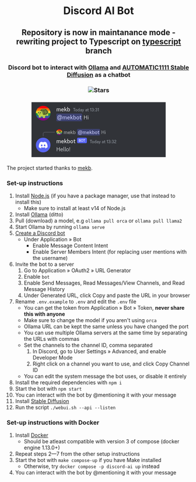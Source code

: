 <div align="center">
    <h1>Discord AI Bot</h1>
    <h2>Repository is now in maintanance mode - rewriting project to Typescript on <a href="https://github.com/238SAMIxD/discord-ai-bot/tree/typescript">typescript</a> branch</h2>
    <h3 align="center">Discord bot to interact with <a href="https://github.com/jmorganca/ollama">Ollama</a> and <a href="https://github.com/AUTOMATIC1111/stable-diffusion-webui">AUTOMATIC1111 Stable Diffusion</a> as a chatbot</h3>
    <h3><img alt="Stars" src="https://img.shields.io/github/stars/mekb-turtle/discord-ai-bot?display_name=tag&style=for-the-badge" /></h3>
    <h3><img alt="Discord chat with the bot" src="assets/screenshot.png" /></h3>
</div>

The project started thanks to [mekb](https://github.com/mekb-turtle).

### Set-up instructions

1. Install [Node.js](https://nodejs.org) (if you have a package manager, use that instead to install this)
   - Make sure to install at least v14 of Node.js
2. Install [Ollama](https://github.com/jmorganca/ollama) (ditto)
3. Pull (download) a model, e.g `ollama pull orca` or `ollama pull llama2`
4. Start Ollama by running `ollama serve`
5. [Create a Discord bot](https://discord.com/developers/applications)
   - Under Application » Bot
     - Enable Message Content Intent
     - Enable Server Members Intent (for replacing user mentions with the username)
6. Invite the bot to a server
   1. Go to Application » OAuth2 » URL Generator
   2. Enable `bot`
   3. Enable Send Messages, Read Messages/View Channels, and Read Message History
   4. Under Generated URL, click Copy and paste the URL in your browser
7. Rename `.env.example` to `.env` and edit the `.env` file
   - You can get the token from Application » Bot » Token, **never share this with anyone**
   - Make sure to change the model if you aren't using `orca`
   - Ollama URL can be kept the same unless you have changed the port
   - You can use multiple Ollama servers at the same time by separating the URLs with commas
   - Set the channels to the channel ID, comma separated
     1. In Discord, go to User Settings » Advanced, and enable Developer Mode
     2. Right click on a channel you want to use, and click Copy Channel ID
   - You can edit the system message the bot uses, or disable it entirely
8. Install the required dependencies with `npm i`
9. Start the bot with `npm start`
10. You can interact with the bot by @mentioning it with your message
11. Install <a href="https://github.com/AUTOMATIC1111/stable-diffusion-webui">Stable Diffusion</a>
12. Run the script `./webui.sh --api --listen`

### Set-up instructions with Docker

1. Install [Docker](https://docs.docker.com/get-docker/)
   - Should be atleast compatible with version 3 of compose (docker engine 1.13.0+)
2. Repeat steps 2—7 from the other setup instructions
3. Start the bot with `make compose-up` if you have Make installed
   - Otherwise, try `docker compose -p discord-ai up` instead
4. You can interact with the bot by @mentioning it with your message
